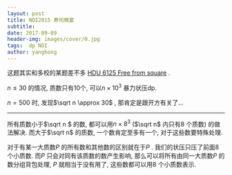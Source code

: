 ```yaml
---
layout: post
title: NOI2015 寿司晚宴
subtitle: 
date: 2017-09-09
header-img: images/cover/0.jpg
tags:  dp NOI
author: yanghong
---
```




这题其实和多校的某题差不多 [HDU  6125 Free from square](http://acm.hdu.edu.cn/showproblem.php?pid=6125) . 

$n \le 30$ 的情况, 质数只有10个, 可以$n \times 10 ^ 3$ 暴力状压dp.

$n=500$ 时, 发现$\sqrt n \approx 30$ , 那肯定是跟开方有关了...

---

所有质数小于$\sqrt n $  的数, 都可以用$n \times 8^3$ ($\sqrt n$ 内只有$8$ 个质数) 的做法解决.  而大于$\sqrt n$ 的质数, 一个数肯定至多有一个, 对于这些数要特殊处理.

对于有某一大质数$P$ 的所有数和其他数的区别就在于$P$ . 我们的状压只压了前面$8$ 个小质数. 而$P$ 只会对同有该质数的数产生影响, 那么可以将所有由同一大质数$P$ 的数分组背包处理, $P$ 就相当于没有用了,  这些数都可以用$8$ 个小质数表示.

